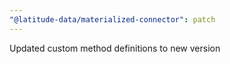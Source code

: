 ```yaml
---
"@latitude-data/materialized-connector": patch
---
```


Updated custom method definitions to new version
